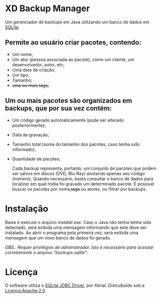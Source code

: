 # XD Backup Manager
Um gerenciador de backups em Java utilizando um banco de dados em [SQLite](http://sqlite.org/).

## Permite ao usuário criar pacotes, contendo:
- Um nome;
- Um ator (pessoa associada ao pacote), como um cliente, um desenvolvedor, autor, etc;
- Uma data de criação;
- Um tipo;
- Tamanho;
- ~~uma ou mais tags;~~

## Um ou mais pacotes são organizados em backups, que por sua vez contém:
- Um código gerado automaticamente (pode ser alterado posteriormente);
- Data de gravação;
- Tamanho total (soma do tamanho dos pacotes, caso tenha sido informado);
- Quantidade de pacotes;

  Cada backup representa, portanto, um conjunto de pacotes que podem ser salvos em discos (DVD, Blu-Ray) anotando apenas seu código (número). Quando necessário, basta consultar o banco de dados para localizar em qual mídia foi gravado um determinado pacote.
  É possível buscar os pacotes por nome,~~tags~~ ou atores, ou filtrar por backups.

# Instalação
Baixe e execute o arquivo _instalar.exe_. Caso o Java não tenha tenha sido detectado, será exibida uma mensagem informando que este deve ser instalado.
Ao abrir o programa pela primeira vez, será exibida uma mensagem que um novo banco de dados foi gerado.

_OBS.: Requer privilégios de administrador. Isto é necessário para acessar corretamente o arquivo "backups.sqlite"_.

# Licença
  O software utiliza o [SQLite JDBC Driver](https://github.com/xerial/sqlite-jdbc), por Xerial. Distruibuído sob a [Licença Apache 2.0](http://www.apache.org/licenses/).
